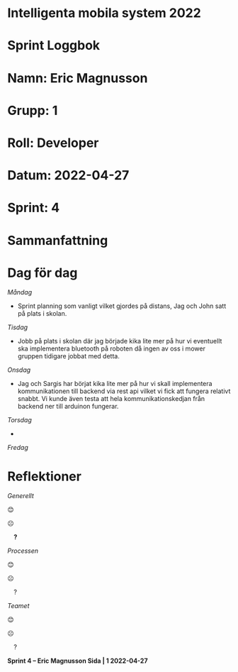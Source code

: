 #
# **Intelligenta mobila system 2022**
#
#
#
# **Sprint Loggbok**
# **Namn:	Eric Magnusson**
# **Grupp:	1**
# **Roll:	Developer**
# **Datum:	2022-04-27**
# **Sprint: 	4**
#
# **Sammanfattning**


# **Dag för dag**
*Måndag*

- Sprint planning som vanligt vilket gjordes på distans, Jag och John satt på plats i skolan.

*Tisdag*

- Jobb på plats i skolan där jag började kika lite mer på hur vi eventuellt ska implementera bluetooth på roboten då ingen av oss i mower gruppen tidigare jobbat med detta.

*Onsdag*

- Jag och Sargis har börjat kika lite mer på hur vi skall implementera kommunikationen till backend via rest api vilket vi fick att fungera relativt snabbt. 
Vi kunde även testa att hela kommunikationskedjan från backend ner till arduinon fungerar.

*Torsdag*

- 

*Fredag*

# **Reflektioner** 
*Generellt*

😊	

☹	

`  `**?**  	

*Processen*

😊	

☹	

`  `?	

*Teamet*

😊	

☹	

`  `?	

**Sprint 4 – Eric Magnusson	Sida | 1	2022-04-27**